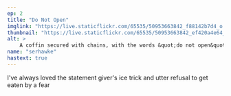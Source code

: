 ```yaml
---
ep: 2
title: "Do Not Open"
imglink: "https://live.staticflickr.com/65535/50953663842_f88142b7d4_o.jpg"
thumbnail: "https://live.staticflickr.com/65535/50953663842_ef420a4e64_q.jpg"
alt: >
    A coffin secured with chains, with the words &quot;do not open&quot; carved on the lid and a glass of juice on top of it. There are squiggly lines around the coffin to suggest movement.
name: "serhawke"
hastext: true
---
```

I've always loved the statement giver's ice trick and utter refusal to get eaten by a fear